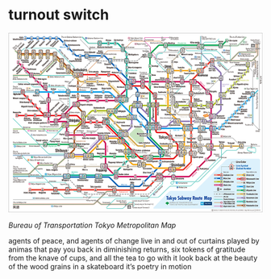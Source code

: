 # turnout switch
![turnout switch](images/turnout%20switch.png)

*Bureau of Transportation Tokyo Metropolitan Map*

agents of peace,
and agents of change
live in and out of curtains
played by animas that 
pay you back
in diminishing returns, 
six tokens of gratitude
from the knave of cups, 
and all the tea to go with it
look back at the beauty
of the wood grains 
in a skateboard
it’s poetry in motion
